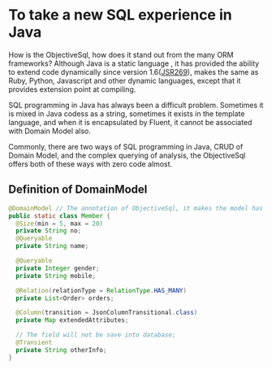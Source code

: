 # To take a new SQL experience in Java
How is the ObjectiveSql, how does it stand out from the many ORM frameworks?  Although Java is a static language , it has provided the ability to extend code dynamically since version 1.6([JSR269](https://www.jcp.org/en/jsr/detail?id=269)), makes the same as Ruby, Python, Javascript and other dynamic languages, except that it provides extension point at compiling.

SQL programming in Java has always been a difficult problem. Sometimes it is mixed in Java codess as a string, sometimes it exists in the template language, and when it is encapsulated by Fluent, it cannot be associated with Domain Model also. 

Commonly, there are two ways of SQL programming in Java, CRUD of Domain Model, and the complex querying of analysis, the ObjectiveSql offers both of these ways  with zero code almost.

## Definition of DomainModel

```java
@DomainModel // The annotation of ObjectiveSql, it makes the model has capability of queries and persistence.
public static class Member {
  @Size(min = 5, max = 20)
  private String no;
  @Queryable
  private String name;

  @Queryable
  private Integer gender;
  private String mobile;

  @Relation(relationType = RelationType.HAS_MANY)
  private List<Order> orders;

  @Column(transition = JsonColumnTransitional.class)
  private Map extendedAttributes;

  // The field will not be save into database;
  @Transient
  private String otherInfo;
}
```

